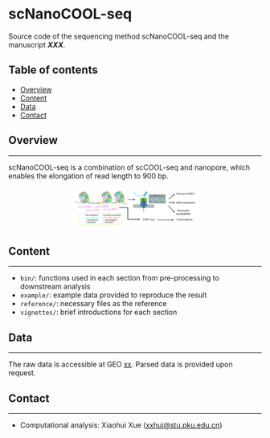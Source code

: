 scNanoCOOL-seq
=========

Source code of the sequencing method scNanoCOOL-seq and the manuscript ***XXX***.

## Table of contents

- [Overview](#overview)
- [Content](#content)
- [Data](#data)
- [Contact](#contact)

## Overview
--------
scNanoCOOL-seq is a combination of scCOOL-seq and nanopore, which enables the elongation of read length to 900 bp.

<p align="center"> 
<img src="protocol.tif" style="width: 50%; height: 50%"/>​
</p>

## Content
-------
* `bin/`: functions used in each section from pre-processing to downstream analysis
* `example/`: example data provided to reproduce the result
* `reference/`: necessary files as the reference
* `vignettes/`: brief introductions for each section

## Data
-------
The raw data is accessible at GEO [xx](https://www.ncbi.nlm.nih.gov/geo). Parsed data is provided upon request.

## Contact
-------
* Computational analysis: Xiaohui Xue (xxhui@stu.pku.edu.cn) 

